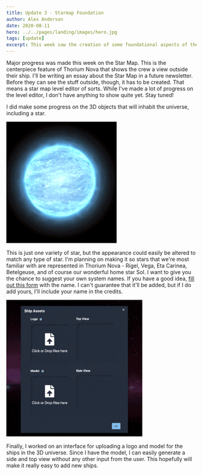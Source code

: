 ```yaml
---
title: Update 3 - Starmap Foundation
author: Alex Anderson
date: 2020-08-11
hero: ../../pages/landing/images/hero.jpg
tags: [update]
excerpt: This week saw the creation of some foundational aspects of the Starmap
---
```


Major progress was made this week on the Star Map. This is the centerpiece feature of Thorium Nova that shows the crew a view outside their ship. I'll be writing an essay about the Star Map in a future newsletter. Before they can see the stuff outside, though, it has to be created. That means a star map level editor of sorts. While I've made a lot of progress on the level editor, I don't have anything to show quite yet. Stay tuned!

I did make some progress on the 3D objects that will inhabit the universe, including a star.

![Star](images/star.gif)

This is just one variety of star, but the appearance could easily be altered to match any type of star. I'm planning on making it so stars that we're most familiar with are represented in Thorium Nova - Rigel, Vega, Eta Carinea, Betelgeuse, and of course our wonderful home star Sol. I want to give you the chance to suggest your own system names. If you have a good idea, [fill out this form](https://docs.google.com/forms/d/e/1FAIpQLSck6FQrxmT_7GBn4sIbgn4136dSn3BucnwuKJtAW196FxcjEg/viewform?usp=sf_link) with the name. I can't guarantee that it'll be added, but if I do add yours, I'll include your name in the credits.

![Upload Form](images/upload.gif)

Finally, I worked on an interface for uploading a logo and model for the ships in the 3D universe. Since I have the model, I can easily generate a side and top view without any other input from the user. This hopefully will make it really easy to add new ships.
